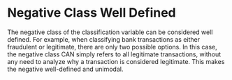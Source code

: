 Negative Class Well Defined 
===

The negative class of the classification variable can be considered well defined. For example, when classifying bank transactions as either fraudulent or legitimate, there are only two possible options. In this case, the negative class CAN simply refers to all legitimate transactions, without any need to analyze why a transaction is considered legitimate. This makes the negative well-defined and unimodal.


